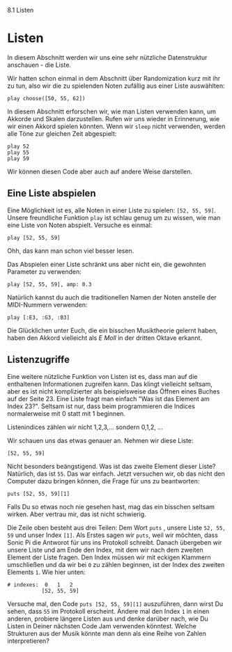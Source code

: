 8.1 Listen

# Listen

In diesem Abschnitt werden wir uns eine sehr nützliche Datenstruktur 
anschauen - die Liste. 

Wir hatten schon einmal in dem Abschnitt über Randomization kurz mit 
ihr zu tun, also wir die zu spielenden Noten zufällig aus einer Liste 
auswählten:

```
play choose([50, 55, 62])
```

In diesem Abschnitt erforschen wir, wie man Listen verwenden kann, um 
Akkorde und Skalen darzustellen. Rufen wir uns wieder in Erinnerung, 
wie wir einen Akkord spielen könnten. Wenn wir `sleep` nicht verwenden, 
werden alle Töne zur gleichen Zeit abgespielt: 

```
play 52
play 55
play 59
```

Wir können diesen Code aber auch auf andere Weise darstellen.

## Eine Liste abspielen

Eine Möglichkeit ist es, alle Noten in einer Liste zu spielen: `[52, 55, 59]`. Unsere freundliche Funktion `play` ist schlau genug um zu wissen, wie man eine Liste von Noten abspielt. Versuche es einmal:

```
play [52, 55, 59]
```

Ohh, das kann man schon viel besser lesen.

Das Abspielen einer Liste schränkt uns aber nicht ein, die gewohnten 
Parameter zu verwenden:

```
play [52, 55, 59], amp: 0.3
```

Natürlich kannst du auch die traditionellen Namen der Noten anstelle 
der MIDI-Nummern verwenden:

```
play [:E3, :G3, :B3]
```

Die Glücklichen unter Euch, die ein bisschen Musiktheorie gelernt 
haben, haben den Akkord vielleicht als *E Moll* in der dritten Oktave 
erkannt.

## Listenzugriffe

Eine weitere nützliche Funktion von Listen ist es, dass man auf die 
enthaltenen Informationen zugreifen kann. Das klingt vielleicht 
seltsam, aber es ist nicht komplizierter als beispielsweise das Öffnen 
eines Buches auf der Seite 23. Eine Liste fragt man einfach "Was ist 
das Element am Index 23?". Seltsam ist nur, dass beim programmieren die 
Indices normalerweise mit 0 statt mit 1 beginnen.

Listenindices zählen wir nicht 1,2,3,... sondern 0,1,2, ...

Wir schauen uns das etwas genauer an. Nehmen wir diese Liste:

```
[52, 55, 59]
```

Nicht besonders beängstigend. Was ist das zweite Element dieser Liste? 
Natürlich, das ist `55`. Das war einfach. Jetzt versuchen wir, ob das 
nicht den Computer dazu bringen können, die Frage für uns zu 
beantworten:

```
puts [52, 55, 59][1]
```

Falls Du so etwas noch nie gesehen hast, mag das ein bisschen seltsam 
wirken. Aber vertrau mir, das ist nicht schwierig.

Die Zeile oben besteht aus drei Teilen: Dem Wort `puts` , unsere Liste 
`52, 55, 59` und unser Index `[1]`. Als Erstes sagen wir `puts`, weil 
wir möchten, dass Sonic Pi die Antworot für uns ins Protokoll schreibt. 
Danach übergeben wir unsere Liste und am Ende den Index, mit dem wir 
nach dem zweiten Element der Liste fragen. Den Index müssen wir mit 
eckigen Klammern umschließen und da wir bei `0` zu zählen beginnen, ist 
der Index des zweiten Elements `1`. Wie hier unten:

```
# indexes:  0   1   2
           [52, 55, 59]
```

Versuche mal, den Code `puts [52, 55, 59][1]` auszuführen, dann wirst 
Du sehen, dass `55` im Protokoll erscheint. Ändere mal den Index `1` in
einen anderen, probiere längere Listen aus und denke darüber nach, wie
Du Listen in Deiner nächsten Code Jam verwenden könntest. Welche 
Strukturen aus der Musik könnte man denn als eine Reihe von Zahlen 
interpretieren?

